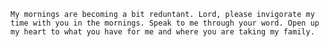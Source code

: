 	My mornings are becoming a bit reduntant. Lord, please invigorate my time with you in the mornings. Speak to me through your word. Open up my heart to what you have for me and where you are taking my family.

